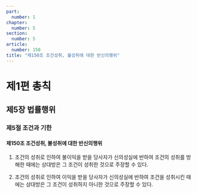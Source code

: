 ```yaml
---
part:
  number: 1
chapter:
  number: 5
section:
  number: 5
article:
  number: 150
title: "제150조 조건성취, 불성취에 대한 반신의행위"
---
```


# 제1편 총칙

## 제5장 법률행위

### 제5절 조건과 기한

#### 제150조 조건성취, 불성취에 대한 반신의행위

1. 조건의 성취로 인하여 불이익을 받을 당사자가 신의성실에 반하여 조건의 성취를 방해한 때에는 상대방은 그 조건이 성취한 것으로 주장할 수 있다.

2. 조건의 성취로 인하여 이익을 받을 당사자가 신의성실에 반하여 조건을 성취시킨 때에는 상대방은 그 조건이 성취하지 아니한 것으로 주장할 수 있다.
